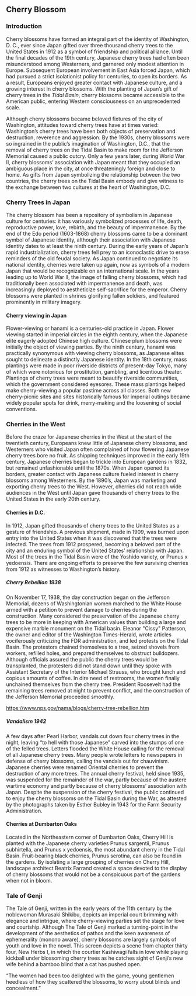 <var data-essay
     title="Cherry Blossom"
     data-banner="https://upload.wikimedia.org/wikipedia/commons/thumb/8/8e/USA-Cherry_Blossom0.jpg/800px-USA-Cherry_Blossom0.jpg"
     data-about="Q871991"></var>

<var title="cherry blossom" id="Q871991"  data-category="plant"></var>

<var title="Dumbarton Oaks" id="Q1264942"></var>

<var title="Eleanor Patterson" id="Q5122270"></var>

<var title="hanami" id="Q210150" data-category="activity"></var>

<var title="Murasaki Shikibu" id="Q81731"></var>

<var title="Prunus" id="Q190545"></var>

<var title="Prunus serotina" id="Q158987"></var>

<var title="Stockholm" id="Q1754"></var>

<var title="The Tale of Genji" id="Q8269"></var>

<var title="Washington, D. C." id="Q61"></var>

<var title="West Yorkshire" id="Q23083"></var>


## Cherry Blossom
<var data-map id="intro-map" data-center="51.4,0.53" data-zoom="2"></var>

### Introduction

Cherry blossoms have formed an integral part of the identity of Washington, D. C., ever since Japan gifted over three thousand cherry trees to the United States in 1912 as a symbol of friendship and political alliance. Until the final decades of the 19th century, Japanese cherry trees had often been misunderstood among Westerners, and garnered only modest attention in Europe. Subsequent European involvement in East Asia forced Japan, which had pursued a strict isolationist policy for centuries, to open its borders. As a result, Europeans enjoyed greater contact with Japanese culture, and a growing interest in cherry blossoms. With the planting of Japan’s gift of cherry trees in the <var id="Q956781">Tidal Basin</var>, cherry blossoms became accessible to the American public, entering Western consciousness on an unprecedented scale.
<var data-primary="image"></var>
<var title="West Yorkshire" id="Q23083"></var>
<var data-image
     data-title="Ornamental Cherry Tree In Full Bloom"
     data-url="https://upload.wikimedia.org/wikipedia/commons/6/69/Ornamental_Cherry_Tree_In_Full_Bloom.JPG"
     data-thumbnail="https://upload.wikimedia.org/wikipedia/commons/thumb/6/69/Ornamental_Cherry_Tree_In_Full_Bloom.JPG/320px-Ornamental_Cherry_Tree_In_Full_Bloom.JPG"></var>

Although cherry blossoms became beloved fixtures of the city of Washington, attitudes toward cherry trees have at times varied: Washington’s cherry trees have been both objects of preservation and destruction, reverence and aggression. By the 1930s, cherry blossoms were so ingrained in the public’s imagination of Washington, D.C., that the removal of cherry trees on the Tidal Basin to make room for the Jefferson Memorial caused a public outcry. Only a few years later, during World War II, cherry blossoms’ association with Japan meant that they occupied an ambiguous place in the city, at once threateningly foreign and close to home. As gifts from Japan symbolizing the relationship between the two countries, the cherry trees on the Tidal Basin embody and give witness to the exchange between two cultures at the heart of Washington, D.C.
<var data-primary="map"></var>
<var data-image 
     title="Cherry trees in Daw Nan Kyi hill" data-url="https://upload.wikimedia.org/wikipedia/commons/b/bb/Cherry_trees%2C_You_can_see_in_Daw_Nan_Kyi_hill.jpg"
     data-thumbnail="https://upload.wikimedia.org/wikipedia/commons/thumb/b/bb/Cherry_trees%2C_You_can_see_in_Daw_Nan_Kyi_hill.jpg/306px-Cherry_trees%2C_You_can_see_in_Daw_Nan_Kyi_hill.jpg"></var>
<var data-image
     data-title="Ornamental Cherry Tree In Full Bloom"
     data-url="https://upload.wikimedia.org/wikipedia/commons/6/69/Ornamental_Cherry_Tree_In_Full_Bloom.JPG"
     data-thumbnail="https://upload.wikimedia.org/wikipedia/commons/thumb/6/69/Ornamental_Cherry_Tree_In_Full_Bloom.JPG/320px-Ornamental_Cherry_Tree_In_Full_Bloom.JPG"></var>
<var data-image
     title="Cherry blossoms at POSTECH"
     data-url="https://upload.wikimedia.org/wikipedia/commons/2/22/Cherry_blossoms_at_POSTECH.jpeg"
     data-thumbnail="https://upload.wikimedia.org/wikipedia/commons/thumb/2/22/Cherry_blossoms_at_POSTECH.jpeg/320px-Cherry_blossoms_at_POSTECH.jpeg"></var>
<var data-image
     title="Tidal Basin cherry trees" 
     data-url="https://upload.wikimedia.org/wikipedia/commons/5/56/Washington_C_D.C._Tidal_Basin_cherry_trees.jpg"
     data-thumbnail="https://upload.wikimedia.org/wikipedia/commons/thumb/5/56/Washington_C_D.C._Tidal_Basin_cherry_trees.jpg/155px-Washington_C_D.C._Tidal_Basin_cherry_trees.jpg"></var>
<var data-image 
     title="Rippl Sour Cherry Tree in Blossom 1909" 
     data-url="https://upload.wikimedia.org/wikipedia/commons/1/13/Rippl_Sour_Cherry_Tree_in_Blossom_1909.jpg"
     data-thumbnail="https://upload.wikimedia.org/wikipedia/commons/thumb/1/13/Rippl_Sour_Cherry_Tree_in_Blossom_1909.jpg/320px-Rippl_Sour_Cherry_Tree_in_Blossom_1909.jpg"></var>

### Cherry Trees in Japan
<var data-map  id="japan-map" data-center="35.9,137.4" data-zoom="6"></var>
<var title="Tokyo" id="Q1490"></var>
<var data-map-layer
     title="Japan"
     data-type="geojson" 
     data-url="https://data.whosonfirst.org/856/324/29/85632429.geojson"
     data-active="true"></var>

The cherry blossom has been a repository of symbolism in Japanese culture for centuries: it has variously symbolized processes of life, death, reproductive power, love, rebirth, and the beauty of impermanence. By the end of the Edo period (1603-1868) cherry blossoms came to be a dominant symbol of Japanese identity, although their association with Japanese identity dates to at least the ninth century. During the early years of Japan’s rapid industrialization, cherry trees fell prey to an iconoclastic drive to erase reminders of the old feudal society. As Japan continued to negotiate its national identity, cherries were taken up again, now as symbols of a modern Japan that would be recognizable on an international scale. In the years leading up to World War II, the image of falling cherry blossoms, which had traditionally been associated with impermanence and death, was increasingly deployed to aestheticize self-sacrifice for the emperor. Cherry blossoms were planted in shrines glorifying fallen soldiers, and featured prominently in military imagery.

#### Cherry viewing in Japan

Flower-viewing or hanami is a centuries-old practice in Japan. Flower viewing started in imperial circles in the eighth century, when the Japanese elite eagerly adopted Chinese high culture. Chinese plum blossoms were initially the object of viewing parties. By the ninth century, hanami was practically synonymous with viewing cherry blossoms, as Japanese elites sought to delineate a distinctly Japanese identity. In the 18th century, mass plantings were made in poor riverside districts of present-day Tokyo, many of which were notorious for prostitution, gambling, and licentious theater. Plantings of cherry trees were meant to beautify riverside communities, which the government considered eyesores. These mass plantings helped make cherry-viewing a popular pastime across all classes. Both new cherry-picnic sites and sites historically famous for imperial outings became widely popular spots for drink, merry-making and the loosening of social conventions.
<var data-primary="video"></var>
<var data-video id="jk0ic0D0MRo" title="Hanami"></var>

### Cherries in the West

Before the craze for Japanese cherries in the West at the start of the twentieth century, Europeans knew little of Japanese cherry blossoms, and Westerners who visited Japan often complained of how flowering Japanese cherry trees bore no fruit. As shipping techniques improved in the early 19th century, Japanese cherries began to trickle into European gardens in 1832, but remained unfashionable until the 1870s. When Japan opened its borders, greater contact with Japanese culture fueled interest in cherry blossoms among Westerners. By the 1890’s, Japan was marketing and exporting cherry trees to the West. However, cherries did not reach wide audiences in the West until Japan gave thousands of cherry trees to the United States in the early 20th century.
<var data-map  data-center="48.8,-38.2" data-zoom="3"></var>
<var title="Traverse City" id="Q984544"></var>

#### Cherries in D.C.

In 1912, Japan gifted thousands of cherry trees to the United States as a gesture of friendship. A previous shipment, made in 1909, was burned upon entry into the United States when it was discovered that the trees were infected. The trees from 1912 prospered, becoming a beloved part of the city and an enduring symbol of the United States’ relationship with Japan. Most of the trees in the Tidal Basin were of the Yoshido variety, or Prunus x yedoensis. There are ongoing efforts to preserve the few surviving cherries from 1912 as witnesses to Washington’s history.
<var data-map data-center="38.88,-77.03" data-zoom="13"></var>
<var data-map-layer data-type="mapwarper" title="Cherry festival map" data-mapwarper-id="37798" data-active="true"></var>

##### Cherry Rebellion 1938

On November 17, 1938, the day construction began on the Jefferson Memorial, dozens of Washingtonian women marched to the White House armed with a petition to prevent damage to cherries during the construction. Many considered the preservation of the Japanese cherry trees to be more in keeping with American values than building a large and expensive marble monument on the Tidal basin. Eleanor "Cissy" Patterson, the owner and editor of the Washington Times-Herald, wrote articles vociferously criticizing the FDR administration, and led protests on the Tidal Basin. The protestors chained themselves to a tree, seized shovels from workers, refilled holes, and prepared themselves to obstruct bulldozers. Although officials assured the public the cherry trees would be transplanted, the protesters did not stand down until they spoke with Assistant Secretary of the Interior Michael Strauss, who brought lunch and copious amounts of coffee. In dire need of restrooms, the women finally unchained themselves from the cherry tree. President Roosevelt had the remaining trees removed at night to prevent conflict, and the construction of the Jefferson Memorial proceeded smoothly.

https://www.nps.gov/nama/blogs/cherry-tree-rebellion.htm

##### Vandalism 1942

A few days after Pearl Harbor, vandals cut down four cherry trees in the night, leaving “to hell with those Japanese” carved into the stumps of one of the felled trees. Letters flooded the White House calling for the removal of all Japanese cherry trees. Many people wrote letters to newspapers in defense of cherry blossoms, calling the vandals out for chauvinism. Japanese cherries were renamed Oriental cherries to prevent the destruction of any more trees. The annual cherry festival, held since 1935, was suspended for the remainder of the war, partly because of the austere wartime economy and partly because of cherry blossoms’ association with Japan. Despite the suspension of the cherry festival, the public continued to enjoy the cherry blossoms on the Tidal Basin during the War, as attested by the photographs taken by Esther Bubley in 1943 for the Farm Security Administration.

#### Cherries at Dumbarton Oaks

Located in the Northeastern corner of Dumbarton Oaks, Cherry Hill is planted with the Japanese cherry varieties Prunus sargentii, Prunus subhirtella, and Prunus x yedoensis, the most abundant cherry in the Tidal Basin. Fruit-bearing black cherries, Prunus serotina, can also be found in the gardens. By isolating a large grouping of cherries on Cherry Hill, landscape architect Beatrix Farrand created a space devoted to the display of cherry blossoms that would not be a conspicuous part of the gardens when not in bloom.
<var data-map data-center="38.900868,-77.009021" data-zoom="11"></var>
<var data-video id="EvUK6ANy5II" title="Dumbarton Oaks Gardens: Cherry Hill"></var>

### Tale of Genji

The Tale of Genji, written in the early years of the 11th century by the noblewoman Murasaki Shikibu, depicts an imperial court brimming with elegance and intrigue, where cherry-viewing parties set the stage for love and courtship. Although The Tale of Genji marked a turning-point in the development of the aesthetics of pathos and the keen awareness of ephemerality (monono aware), cherry blossoms are largely symbols of youth and love in the novel. This screen depicts a scene from chapter thirty four, New Herbs I, in which the courtier Kashiwagi falls in love while playing kickball under blossoming cherry trees as he catches sight of Genji’s new wife behind a bamboo blind that a cat has pushed open.

“The women had been too delighted with the game, young gentlemen heedless of how they scattered the blossoms, to worry about blinds and concealment.”
